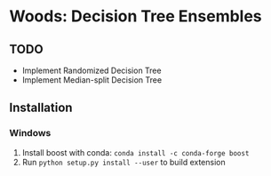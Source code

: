 # Woods: Decision Tree Ensembles

## TODO
* Implement Randomized Decision Tree
* Implement Median-split Decision Tree

## Installation

### Windows

1. Install boost with conda: `conda install -c conda-forge boost`
2. Run `python setup.py install --user` to build extension